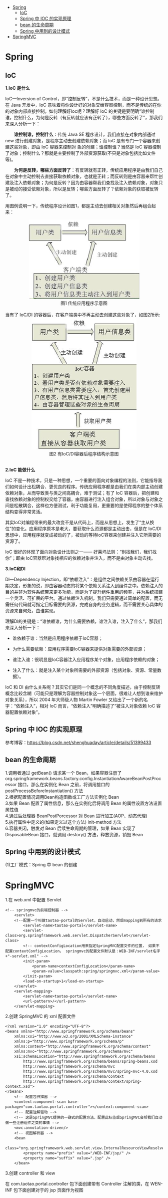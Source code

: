 <!-- MarkdownTOC -->

- [Spring](#spring)
    + [IoC](#ioc)
    + [Spring 中 IOC 的实现原理](#spring-中-ioc-的实现原理)
    + [bean 的生命周期](#bean-的生命周期)
    + [Spring 中用到的设计模式](#spring-中用到的设计模式)
- [SpringMVC](#springmvc)

<!-- /MarkdownTOC -->

# Spring

## IoC

**1.IoC 是什么**

IoC—Inversion of Control，即“控制反转”，不是什么技术，而是一种设计思想。在 Java 开发中，IoC 意味着将你设计好的对象交给容器控制，而不是传统的在你的对象内部直接控制。如何理解好Ioc呢？理解好 IoC 的关键是要明确“谁控制谁，控制什么，为何是反转（有反转就应该有正转了），哪些方面反转了”，那我们来深入分析一下：

　　**谁控制谁，控制什么**：传统 Java SE 程序设计，我们直接在对象内部通过 new 进行创建对象，是程序主动去创建依赖对象；而 IoC 是有专门一个容器来创建这些对象，即由 IoC 容器来控制对 象的创建；谁控制谁？当然是 IoC 容器控制了对象；控制什么？那就是主要控制了外部资源获取(不只是对象包括比如文件等)。

　　**为何是反转，哪些方面反转了**：有反转就有正转，传统应用程序是由我们自己在对象中主动控制去直接获取依赖对象，也就是正转；而反转则是由容器来帮忙创建及注入依赖对象；为何是反转？因为由容器帮我们查找及注入依赖对象，对象只是被动的接受依赖对象，所以是反转；哪些方面反转了？依赖对象的获取被反转了。

用图例说明一下，传统程序设计如图1，都是主动去创建相关对象然后再组合起来：

<div align="center"> <img src="../pictures//IoC_1.jpg"/> </div> 
<div align="center"> 图1 传统应用程序示意图 </div> <br>
当有了 IoC/DI 的容器后，在客户端类中不再主动去创建这些对象了，如图2所示:

<div align="center"> <img src="../pictures//IoC_2.jpg"/> </div>
<div align="center"> 图2 有IoC/DI容器后程序结构示意图 </div> <br>

**2.IoC 能做什么**

IoC 不是一种技术，只是一种思想，一个重要的面向对象编程的法则，它能指导我们如何设计出松耦合、更优良的程序。传统应用程序都是由我们在类内部主动创建依赖对象，从而导致类与类之间高耦合，难于测试；有了 IoC 容器后，把创建和查找依赖对象的控制权交给了容器，由容器进行注入组合对象，所以对象与对象之间是松散耦合，这样也方便测试，利于功能复用，更重要的是使得程序的整个体系结构变得非常灵活。

其实IoC对编程带来的最大改变不是从代码上，而是从思想上，发生了“主从换位”的变化。应用程序原本是老大，要获取什么资源都是主动出击，但是在 IoC/DI 思想中，应用程序就变成被动的了，被动的等待IoC容器来创建并注入它所需要的资源了。

IoC 很好的体现了面向对象设计法则之一—— 好莱坞法则：“别找我们，我们找你”；即由 IoC容器帮对象找相应的依赖对象并注入，而不是由对象主动去找。

 
**3.IoC和DI**

DI—Dependency Injection，即“依赖注入”：是组件之间依赖关系由容器在运行期决定，形象的说，即由容器动态的将某个依赖关系注入到组件之中。依赖注入的目的并非为软件系统带来更多功能，而是为了提升组件重用的频率，并为系统搭建一个灵活、可扩展的平台。通过依赖注入机制，我们只需要通过简单的配置，而无需任何代码就可指定目标需要的资源，完成自身的业务逻辑，而不需要关心具体的资源来自何处，由谁实现。

理解DI的关键是：“谁依赖谁，为什么需要依赖，谁注入谁，注入了什么”，那我们来深入分析一下：

* 谁依赖于谁：当然是应用程序依赖于IoC容器；

* 为什么需要依赖：应用程序需要IoC容器来提供对象需要的外部资源；

* 谁注入谁：很明显是IoC容器注入应用程序某个对象，应用程序依赖的对象；

* 注入了什么：就是注入某个对象所需要的外部资源（包括对象、资源、常量数据）。

 

IoC 和 DI 由什么关系呢？其实它们是同一个概念的不同角度描述，由于控制反转概念比较含糊（可能只是理解为容器控制对象这一个层面，很难让人想到谁来维护对象关系），所以 2004 年大师级人物 Martin Fowler 又给出了一个新的名字：“依赖注入”，相对 IoC 而言，“依赖注入”明确描述了“被注入对象依赖 IoC 容器配置依赖对象”。

## Spring 中 IOC 的实现原理

参考博客：https://blog.csdn.net/shenghuaday/article/details/51399433

## bean 的生命周期

1.调用者通过 getBean() 请求某一个 Bean，如果容器注册了 org.springframework.beans.factory.config.InstantiationAwareBeanPostProcessor 接口，那么在实例化 Bean 之前，将调用接口的 postProcessBeforeInstantiation() 方法<br>
2.根据配置情况调用Bean构造函数或工厂方法实例化 Bean<br>
3.如果 Bean 配置了属性信息，那么在实例化后将调用 Bean 的属性设置方法设置属性值<br>
4.通过后处理器 BeanPostPorcessor 对 Bean 进行加工(AOP、动态代理)<br>
5.执行属性中定义的(如果定义过这个方法) init-method 方法<br>
6.容器关闭，触发对 Bean 后续生命周期的管理，如果 Bean 实现了 DisposableBean 接口，就调用 destory() 方法，释放资源，销毁 Bean


## Spring 中用到的设计模式

(1)工厂模式：Spring 中 bean 的创建
# SpringMVC

1.在 web.xml 中配置 Servlet
```
<!-- springmvc的前端控制器 -->
    <servlet>
    <!--配置一个叫做taotao-portal的Servlet，自动启动，然后mapping到所有的请求
        <servlet-name>taotao-portal</servlet-name>
        <servlet-class>org.springframework.web.servlet.DispatcherServlet</servlet-class>
        <!-- contextConfigLocation用来指定SpringMVC配置文件的位置， 如果不配置contextConfigLocation， springmvc的配置文件默认是：WEB-INF/servlet名字+"-servlet.xml" -->
        <init-param>
            <param-name>contextConfigLocation</param-name>
            <param-value>classpath:spring/springmvc.xml</param-value>
        </init-param>
        <load-on-startup>1</load-on-startup>
    </servlet>
    <servlet-mapping>
        <servlet-name>taotao-portal</servlet-name>
        <url-pattern>/</url-pattern>
    </servlet-mapping>
```

2.创建 SpringMVC 的 xml 配置文件
```
<?xml version="1.0" encoding="UTF-8"?>
<beans xmlns="http://www.springframework.org/schema/beans"
    xmlns:xsi="http://www.w3.org/2001/XMLSchema-instance" 
    xmlns:p="http://www.springframework.org/schema/p"
    xmlns:context="http://www.springframework.org/schema/context"
    xmlns:mvc="http://www.springframework.org/schema/mvc"
    xsi:schemaLocation="http://www.springframework.org/schema/beans 
        http://www.springframework.org/schema/beans/spring-beans.xsd
        http://www.springframework.org/schema/mvc 
        http://www.springframework.org/schema/mvc/spring-mvc-4.0.xsd
        http://www.springframework.org/schema/context 
        http://www.springframework.org/schema/context/spring-context.xsd">
</beans>
    <!-- 配置包扫描器 -->    
    <context:component-scan base-package="com.taotao.portal.controller"></context:component-scan>
    <!-- 配置注解驱动 -->
    <!-- 这是SpringMVC提供的一键式的配置方法，配置此标签后SpringMVC会帮我们自动做一些注册组件之类的事情 -->
    <mvc:annotation-driven/>
    <!-- 视图解析器 -->
    <bean
        class="org.springframework.web.servlet.view.InternalResourceViewResolver">
        <property name="prefix" value="/WEB-INF/jsp/" />
        <property name="suffix" value=".jsp" />
    </bean>
```

3.创建 controller 和 view

在 com.taotao.portal.controller 包下面创建带有 Controller 注解的类，在    WEN-INF 包下面创建对于的 jsp 页面作为视图
